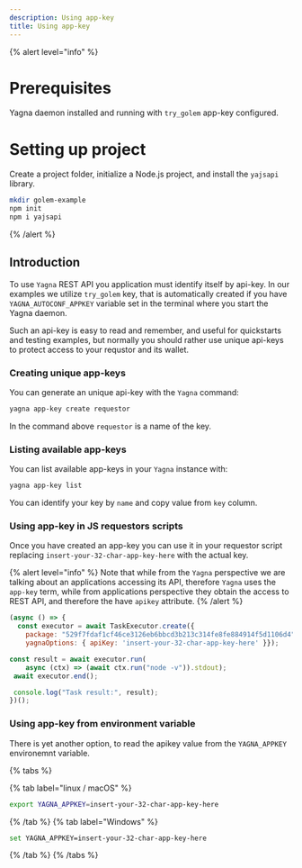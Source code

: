 ```yaml
---
description: Using app-key
title: Using app-key
---
```


{% alert level="info" %}

# Prerequisites 
Yagna daemon installed and running with `try_golem` app-key configured.

# Setting up project

Create a project folder, initialize a Node.js project, and install the `yajsapi` library.

```bash
mkdir golem-example
npm init
npm i yajsapi
```
{% /alert %}

## Introduction

To use `Yagna` REST API you application must identify itself by api-key.
In our examples we utilize `try_golem` key, that is automatically created if you have `YAGNA_AUTOCONF_APPKEY` variable set in the terminal where you start the Yagna daemon.

Such an api-key is easy to read and remember, and useful for quickstarts and testing examples, but normally you should rather use unique api-keys to protect access to your requstor and its wallet.

### Creating unique app-keys

You can generate an unique api-key with the `Yagna` command:

```bash
yagna app-key create requestor
```

In the command above `requestor` is a name of the key.

### Listing available app-keys

You can list available app-keys in your `Yagna` instance with:

```bash
yagna app-key list
```

You can identify your key by `name` and copy value from  `key` column.

### Using app-key in JS requestors scripts

Once you have created an app-key you can use it in your requestor script replacing `insert-your-32-char-app-key-here` with the actual key.

{% alert level="info" %}
Note that while from the `Yagna` perspective we are talking about an applications accessing its API, therefore `Yagna` uses the `app-key` term, while from applications perspective they obtain the access to REST API, and therefore the have `apikey` attribute.
{% /alert %}

```js
(async () => {
  const executor = await TaskExecutor.create({
    package: "529f7fdaf1cf46ce3126eb6bbcd3b213c314fe8fe884914f5d1106d4",    
    yagnaOptions: { apiKey: 'insert-your-32-char-app-key-here' }});

const result = await executor.run(
    async (ctx) => (await ctx.run("node -v")).stdout);
 await executor.end();

 console.log("Task result:", result);
})();
```

### Using app-key from environment variable

There is yet another option, to read the apikey value from the `YAGNA_APPKEY` environemnt variable.

{% tabs %}

{% tab label="linux / macOS" %}
```bash
export YAGNA_APPKEY=insert-your-32-char-app-key-here
```
{% /tab %}
{% tab label="Windows" %}

```bash
set YAGNA_APPKEY=insert-your-32-char-app-key-here
```
{% /tab %}
{% /tabs %}

